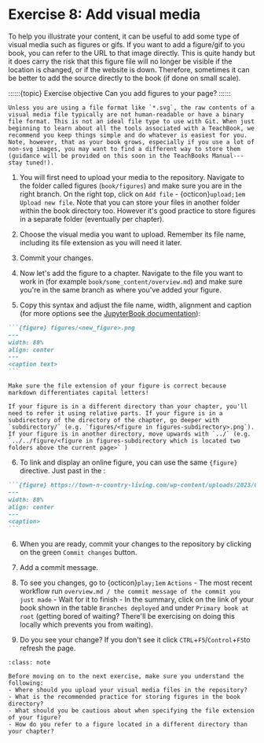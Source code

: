 # Exercise 8: Add visual media

To help you illustrate your content, it can be useful to add some type of visual media such as figures or gifs. If you want to add a figure/gif to you book, you can refer to the URL to that image directly. This is quite handy but it does carry the risk that this figure file will no longer be visible if the location is changed, or if the website is down. Therefore, sometimes it can be better to add the source directly to the book (if done on small scale).

::::::{topic} Exercise objective
Can you add figures to your page?
::::::

```{note}
Unless you are using a file format like `*.svg`, the raw contents of a visual media file typically are not human-readable or have a binary file format. This is not an ideal file type to use with Git. When just beginning to learn about all the tools associated with a TeachBook, we recommend you keep things simple and do whatever is easiest for you. Note, however, that as your book grows, especially if you use a lot of non-svg images, you may want to find a different way to store them (guidance will be provided on this soon in the TeachBooks Manual---stay tuned!).
```


1. You will first need to upload your media to the repository. Navigate to the folder called figures (`book/figures`) and make sure you are in the right branch. On the right top, click on `Add file` -  {octicon}`upload;1em` `Upload new file`. Note that you can store your files in another folder within the book directory too. However it's good practice to store figures in a separate folder (eventually per chapter).

2. Choose the visual media you want to upload. Remember its file name, including its file extension as you will need it later.

3. Commit your changes.

4. Now let's add the figure to a chapter. Navigate to the file you want to work in (for example `book/some_content/overview.md`) and make sure you're in the same branch as where you've added your figure.

5. Copy this syntax and adjust the file name, width, alignment and caption (for more options see the [JupyterBook documentation](https://jupyterbook.org/en/stable/content/figures.html#figure-parameters)):

````md
```{figure} figures/<new_figure>.png
---
width: 80%
align: center
---
<caption text>
```
````

```{Warning}
Make sure the file extension of your figure is correct because markdown differentiates capital letters!
```

```{Warning}
If your figure is in a different directory than your chapter, you'll need to refer it using relative parts. If your figure is in a subdirectory of the directory of the chapter, go deeper with `subdirectory/` (e.g. `figures/<figure in figures-subdirectory>.png`). If your figure is in another directory, move upwards with `../` (e.g. `../../figure/<figure in figures-subdirectory which is located two folders above the current page>` )
```

6. To link and display an online figure, you can use the same `{figure}` directive. Just past in the :

````md
```{figure} https://town-n-country-living.com/wp-content/uploads/2023/06/craftsman-exterior.jpg
---
width: 80%
align: center
---
<caption>
```
````

6. When you are ready, commit your changes to the repository by clicking on the green `Commit changes` button.

7. Add a commit message.

8. To see you changes, go to {octicon}`play;1em` `Actions` - The most recent workflow run `overview.md / the commit message of the commit you just made` - Wait for it to finish - In the summary, click on the link of your book shown in the table `Branches deployed` and under `Primary book at root` (getting bored of waiting? There'll be exercising on doing this locally which prevents you from waiting).

9. Do you see your change? If you don't see it click `CTRL`+`F5`/`Control`+`F5`to refresh the page.

```{admonition} Check your understanding
:class: note

Before moving on to the next exercise, make sure you understand the following:
- Where should you upload your visual media files in the repository?
- What is the recommended practice for storing figures in the book directory?
- What should you be cautious about when specifying the file extension of your figure?
- How do you refer to a figure located in a different directory than your chapter?

```